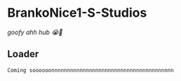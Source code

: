 # BrankoNice1-S-Studios
*goofy ahh hub 😭🙏*

## Loader
`` Coming soooooonnnnnnnnnnnnnnnnnnnnnnnnnnnnnnnnnnnnnnn ``
